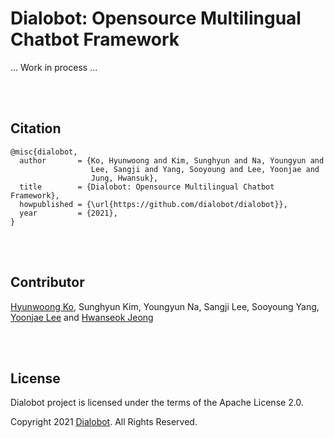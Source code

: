 # Dialobot: Opensource Multilingual Chatbot Framework

... Work in process ...

<br><br>

## Citation
```
@misc{dialobot,
  author       = {Ko, Hyunwoong and Kim, Sunghyun and Na, Youngyun and 
                  Lee, Sangji and Yang, Sooyoung and Lee, Yoonjae and 
                  Jung, Hwansuk},
  title        = {Dialobot: Opensource Multilingual Chatbot Framework},
  howpublished = {\url{https://github.com/dialobot/dialobot}},
  year         = {2021},
}
```

<br><br>

## Contributor
[Hyunwoong Ko](https://github.com/hyunwoongko), Sunghyun Kim, Youngyun Na, Sangji Lee, Sooyoung Yang, [Yoonjae Lee](https://github.com/gityunjae) and [Hwanseok Jeong](https://github.com/jayden5744)

<br><br>

## License
Dialobot project is licensed under the terms of the Apache License 2.0.

Copyright 2021 [Dialobot](https://github.com/dialobot). All Rights Reserved.

